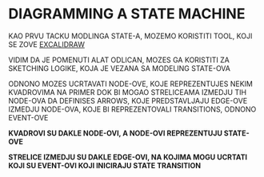 # DIAGRAMMING A STATE MACHINE

KAO PRVU TACKU MODLINGA STATE-A, MOZEMO KORISTITI TOOL, KOJI SE ZOVE [EXCALIDRAW](https://excalidraw.com/)

VIDIM DA JE POMENUTI ALAT ODLICAN, MOZES GA KORISTITI ZA SKETCHING LOGIKE, KOJA JE VEZANA SA MODELING STATE-OVA

ODNONO MOZES UCRTAVATI NODE-OVE, KOJE REPREZENTUJES NEKIM KVADROVIMA NA PRIMER DOK BI MOGAO STRELICEAMA IZMEDJU TIH NODE-OVA DA DEFINISES ARROWS, KOJE PREDSTAVLJAJU EDGE-OVE IZMEDJU NODE-OVA, KOJE BI REPREZENTOVALI TRANSITIONS, ODNONO EVENT-OVE

**KVADROVI SU DAKLE NODE-OVI, A NODE-OVI REPREZENTUJU STATE-OVE**

**STRELICE IZMEDJU SU DAKLE EDGE-OVI, NA KOJIMA MOGU UCRTATI KOJI SU EVENT-OVI KOJI INICIRAJU STATE TRANSITION**
